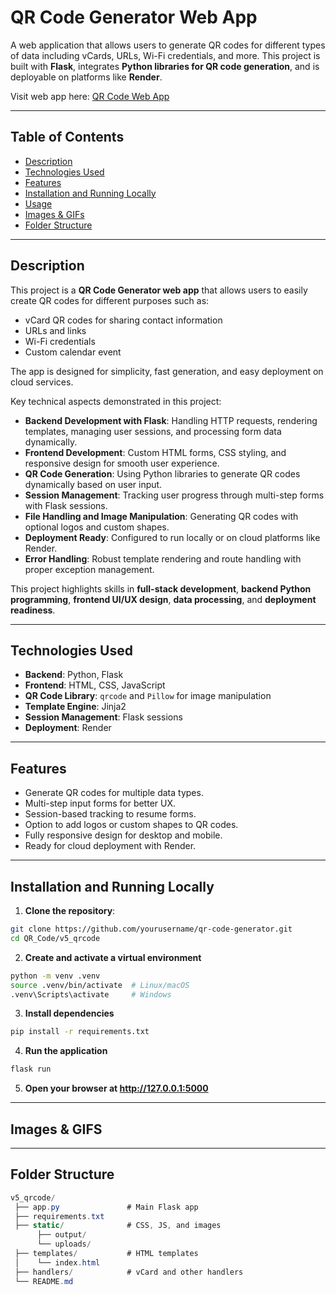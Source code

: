 # QR Code Generator Web App

A web application that allows users to generate QR codes for different types of data including vCards, URLs, Wi-Fi credentials, and more. This project is built with **Flask**, integrates **Python libraries for QR code generation**, and is deployable on platforms like **Render**.



Visit web app here: [QR Code Web App](https://qr-code-yuwx.onrender.com/)

---

## Table of Contents

- [Description](#description)  
- [Technologies Used](#technologies-used)  
- [Features](#features)  
- [Installation and Running Locally](#installation-and-running-locally)  
- [Usage](#usage)  
- [Images & GIFs](#images--gifs)  
- [Folder Structure](#folder-structure)  

---

## Description

This project is a **QR Code Generator web app** that allows users to easily create QR codes for different purposes such as:

- vCard QR codes for sharing contact information  
- URLs and links  
- Wi-Fi credentials  
- Custom calendar event 

The app is designed for simplicity, fast generation, and easy deployment on cloud services.

Key technical aspects demonstrated in this project:

- **Backend Development with Flask**: Handling HTTP requests, rendering templates, managing user sessions, and processing form data dynamically.  
- **Frontend Development**: Custom HTML forms, CSS styling, and responsive design for smooth user experience.  
- **QR Code Generation**: Using Python libraries to generate QR codes dynamically based on user input.  
- **Session Management**: Tracking user progress through multi-step forms with Flask sessions.  
- **File Handling and Image Manipulation**: Generating QR codes with optional logos and custom shapes.  
- **Deployment Ready**: Configured to run locally or on cloud platforms like Render.  
- **Error Handling**: Robust template rendering and route handling with proper exception management.  

This project highlights skills in **full-stack development**, **backend Python programming**, **frontend UI/UX design**, **data processing**, and **deployment readiness**.

---

## Technologies Used

- **Backend**: Python, Flask  
- **Frontend**: HTML, CSS, JavaScript  
- **QR Code Library**: `qrcode` and `Pillow` for image manipulation  
- **Template Engine**: Jinja2  
- **Session Management**: Flask sessions  
- **Deployment**: Render  

---

## Features

- Generate QR codes for multiple data types.
- Multi-step input forms for better UX.
- Session-based tracking to resume forms.
- Option to add logos or custom shapes to QR codes.
- Fully responsive design for desktop and mobile.
- Ready for cloud deployment with Render.

---

## Installation and Running Locally

1. **Clone the repository**:

```bash
git clone https://github.com/yourusername/qr-code-generator.git
cd QR_Code/v5_qrcode

```

2. **Create and activate a virtual environment**

```bash
python -m venv .venv
source .venv/bin/activate  # Linux/macOS
.venv\Scripts\activate     # Windows
```

3. **Install dependencies**

```bash
pip install -r requirements.txt
```

4. **Run the application**

```bash
flask run
```

5. **Open your browser at http://127.0.0.1:5000**

---

## Images & GIFS

---

## Folder Structure
```csharp
v5_qrcode/
 ├── app.py               # Main Flask app
 ├── requirements.txt
 ├── static/              # CSS, JS, and images
      ├── output/
      └── uploads/
 ├── templates/           # HTML templates
 │    └── index.html
 ├── handlers/            # vCard and other handlers
 └── README.md
```
